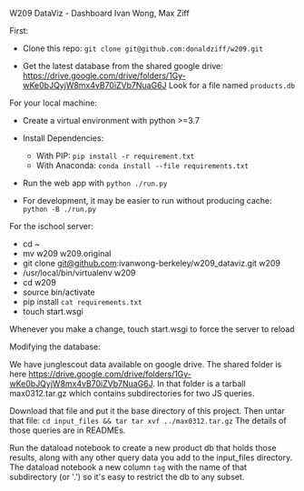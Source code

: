W209 DataViz - Dashboard Ivan Wong, Max Ziff

First:

- Clone this repo:
`git clone git@github.com:donaldziff/w209.git`

- Get the latest database from the shared google drive:
https://drive.google.com/drive/folders/1Gy-wKe0bJQyjW8mx4vB70iZVb7NuaG6J
Look for a file named `products.db`

For your local machine:
- Create a virtual environment with python >=3.7
- Install Dependencies:
  - With PIP: `pip install -r requirement.txt`
  - With Anaconda: `conda install --file requirements.txt`

- Run the web app with
  `python ./run.py`

- For development, it may be easier to run without producing cache:
  `python -B ./run.py`

For the ischool server:
- cd ~
- mv w209 w209.original
- git clone git@github.com:ivanwong-berkeley/w209_dataviz.git w209
- /usr/local/bin/virtualenv w209
- cd w209
- source bin/activate
- pip install `cat requirements.txt`
- touch start.wsgi

Whenever you make a change, touch start.wsgi to force the server to reload

Modifying the database:

We have junglescout data available on google drive. The shared folder
is here https://drive.google.com/drive/folders/1Gy-wKe0bJQyjW8mx4vB70iZVb7NuaG6J.
In that folder is a tarball max0312.tar.gz which contains subdirectories for two JS queries.

Download that file and put it the base directory of this project. Then untar that file:
  `cd input_files && tar tar xvf ../max0312.tar.gz`
The details of those queries are in READMEs.

Run the dataload notebook to create a new product db that holds those results, along with
any other query data you add to the input_files directory. The dataload notebook a new
column `tag` with the name of that subdirectory (or '.') so it's easy to restrict the db
to any subset.

